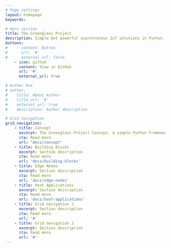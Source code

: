 ```yaml
---
# Page settings
layout: homepage
keywords:

# Hero section
title: The Greenglass Project
description: Simple but powerful asynchronous IoT solutions in Python.
buttons:
#    - content: Button
#      url: '#'
#      external_url: false
    - icon: github
      content: View in GitHub
      url: '#'
      external_url: true

# Author box
# author:
#    title: About Author
#    title_url: '#'
#    external_url: true
#    description: Author description

# Grid navigation
grid_navigation:
    - title: Concept
      excerpt: The Greenglass Project Concept. A simple Python Framework for complex control problems
      cta: Read more
      url: "docs/concept"
    - title: Building Blocks
      excerpt: Section description
      cta: Read more
      url: 'docs/building-blocks'
    - title: Edge Nodes
      excerpt: Section description
      cta: Read more
      url: 'docs/edge-nodes'
    - title: Host Applications
      excerpt: Section description
      cta: Read more
      url: 'docs/host-applications'
    - title: Grid navigation 2
      excerpt: Section description
      cta: Read more
      url: '#'
    - title: Grid navigation 2
      excerpt: Section description
      cta: Read more
      url: '#'
---
```


